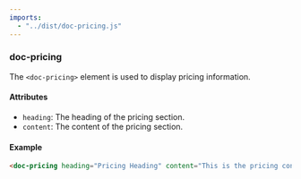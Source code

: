 ```yaml
---
imports:
  - "../dist/doc-pricing.js"
---
```


### doc-pricing

The `<doc-pricing>` element is used to display pricing information.

#### Attributes

- `heading`: The heading of the pricing section.
- `content`: The content of the pricing section.

#### Example

```html
<doc-pricing heading="Pricing Heading" content="This is the pricing content."></doc-pricing>
```

<doc-pricing heading="Pricing Heading" content="This is the pricing content."></doc-pricing>
